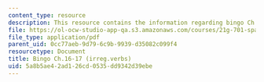 ```yaml
---
content_type: resource
description: This resource contains the information regarding bingo Ch.16-17 (irreg.verbs).
file: https://ol-ocw-studio-app-qa.s3.amazonaws.com/courses/21g-701-spanish-i-fall-2003/5a8b5ae42ad126cd0535dd9342d39ebe_MIT21G_701F03_17bingo.pdf
file_type: application/pdf
parent_uid: 0cc77aeb-9d79-6c9b-9939-d35082c099f4
resourcetype: Document
title: Bingo Ch.16-17 (irreg.verbs)
uid: 5a8b5ae4-2ad1-26cd-0535-dd9342d39ebe
---
```

